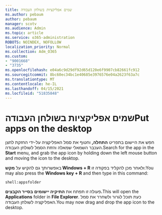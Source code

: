 ```yaml
---
title: שמים אפליקציות בשולחן העבודה
ms.author: pebaum
author: pebaum
manager: scotv
ms.audience: Admin
ms.topic: article
ms.service: o365-administration
ROBOTS: NOINDEX, NOFOLLOW
localization_priority: Normal
ms.collection: Adm_O365
ms.custom:
- "9001668"
- "3735"
ms.openlocfilehash: e04a6c9d29df92d65d120e6f9907cb82661fc912
ms.sourcegitcommit: 8bc60ec34bc1e40685e3976576e04a2623f63a7c
ms.translationtype: MT
ms.contentlocale: he-IL
ms.lasthandoff: 04/15/2021
ms.locfileid: "51835848"
---
```

# <a name="put-apps-on-the-desktop"></a><span data-ttu-id="98252-102">שמים אפליקציות בשולחן העבודה</span><span class="sxs-lookup"><span data-stu-id="98252-102">Put apps on the desktop</span></span>

<span data-ttu-id="98252-103">חפש את היישום בתפריט **התחלה,** וחטוף את סמל האפליקציה על-ידי החזקת לחצן העכבר השמאלי שמאלה והזזת הסמל לשולחן העבודה.</span><span class="sxs-lookup"><span data-stu-id="98252-103">Search for the app in the **Start** menu, and grab the app icon by holding down the left mouse button and moving the icon to the desktop.</span></span>

<span data-ttu-id="98252-104">באפשרותך גם להקיש על **מקש Windows + R** ולאחר מכן להקליד בפקודה זו:</span><span class="sxs-lookup"><span data-stu-id="98252-104">You may also press the **Windows key + R** and then type in this command:</span></span>

`shell:appsfolder`

<span data-ttu-id="98252-105">פעולה זו תפתח את **התיקיה יישומים** **בסייר הקבצים.**</span><span class="sxs-lookup"><span data-stu-id="98252-105">This will open the **Applications** folder in **File Explorer**.</span></span> <span data-ttu-id="98252-106">כעת תוכל לגרור ולשחרר את סמל האפליקציה לשולחן העבודה.</span><span class="sxs-lookup"><span data-stu-id="98252-106">You may now drag and drop the app icon to the desktop.</span></span>

